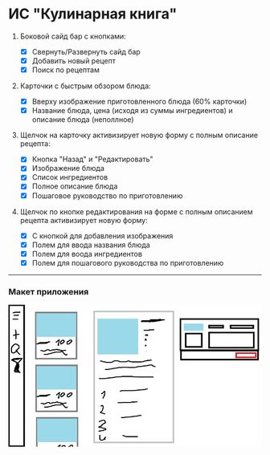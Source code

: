 # ИС "Кулинарная книга"

1. Боковой сайд бар с кнопками:

    * [x] Свернуть/Развернуть сайд бар
    * [x] Добавить новый рецепт
    * [x] Поиск по рецептам

2. Карточки с быстрым обзором блюда:
    
    * [x] Вверху изображение приготовленного блюда (60% карточки)
    * [x] Название блюда, цена (исходя из суммы ингредиентов) и описание блюда (неполлное)

3. Щелчок на карточку активизирует новую форму с полным описание рецепта:
    
    * [x] Кнопка "Назад" и "Редактировать"
    * [x] Изображение блюда
    * [x] Список ингредиентов
    * [x] Полное описание блюда
    * [x] Пошаговое руководство по приготовлению
    
4. Щелчок по кнопке редактирования на форме с полным описанием рецепта активизирует новую форму:

    * [x] С кнопкой для добавления изображения
    * [x] Полем для ввода названия блюда
    * [x] Полем для воода ингредиентов
    * [x] Полем для пошагового руководства по приготовлению
    
---
### Макет приложения

![Макет приложения](Макет.jpg)
